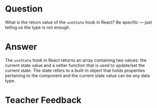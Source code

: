 # Question

What is the return value of the `useState` hook in React? Be specific — just telling us the type is not enough.

# Answer
The `useState` hook in React returns an array containing two values: the current state value and a setter function that is used to update/set the current state. The state refers to a built-in object that holds properties pertaining to the component and the current state value can be any data type.

# Teacher Feedback